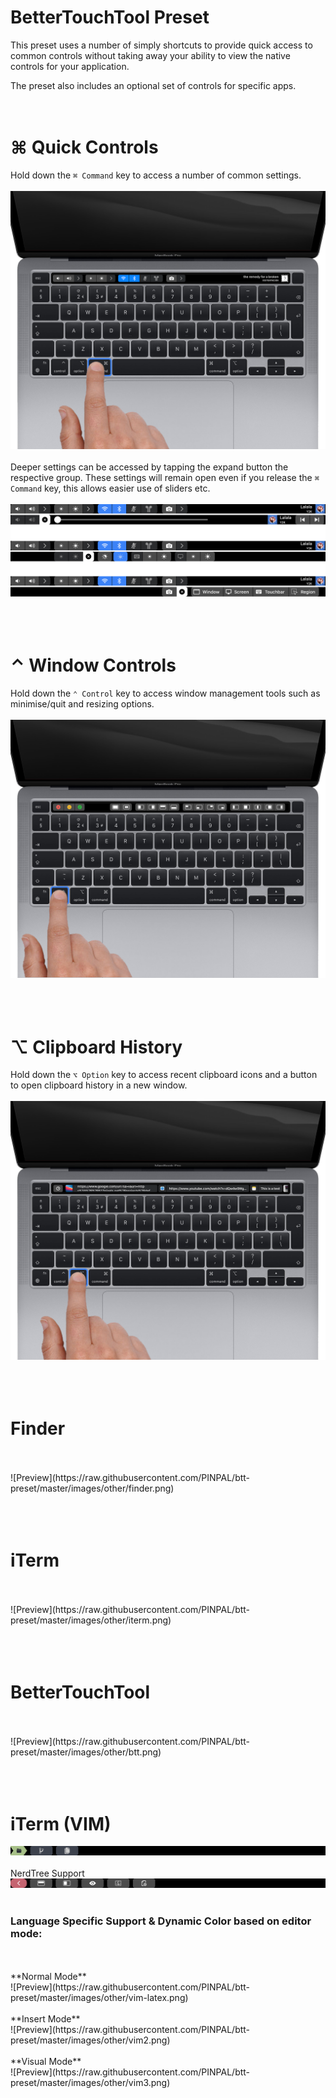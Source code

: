 #  BetterTouchTool Preset

This preset uses a number of simply shortcuts to provide quick access to common controls without 
taking away your ability to view the native controls for your application.

The preset also includes an optional set of controls for specific apps.
<br/>
<br/>
<br/>

# ⌘ Quick Controls
Hold down the `⌘ Command` key to access a number of common settings.
<br/>
<br/>
![Preview](https://raw.githubusercontent.com/PINPAL/btt-preset/master/images/Controls.png)
<br/>
<br/>
Deeper settings can be accessed by tapping the expand button the respective group. These settings will remain open even if you release the `⌘ Command` key, this allows easier use of sliders etc.
<br/>
<br/>
![Preview](https://raw.githubusercontent.com/PINPAL/btt-preset/master/images/QuickControls.png)
<br/>
<br/>
<br/>
<br/>

# ⌃ Window Controls
Hold down the `⌃ Control` key to access window management tools such as minimise/quit and resizing options. 
<br/>
<br/>
![Preview](https://raw.githubusercontent.com/PINPAL/btt-preset/master/images/Window%20Controls.png)
<br/>
<br/>
<br/>
<br/>

# ⌥ Clipboard History
Hold down the `⌥ Option` key to access recent clipboard icons and a button to open clipboard history in a new window.
<br/>
<br/>
![Preview](https://raw.githubusercontent.com/PINPAL/btt-preset/master/images/Clipboard.png)
<br/>
<br/>
<br/>
<br/>

# Finder
<br/>
<br/>
![Preview](https://raw.githubusercontent.com/PINPAL/btt-preset/master/images/other/finder.png)
<br/>
<br/>
<br/>
<br/>


# iTerm
<br/>
<br/>
![Preview](https://raw.githubusercontent.com/PINPAL/btt-preset/master/images/other/iterm.png)
<br/>
<br/>
<br/>
<br/>


# BetterTouchTool
<br/>
<br/>
![Preview](https://raw.githubusercontent.com/PINPAL/btt-preset/master/images/other/btt.png)
<br/>
<br/>
<br/>
<br/>


# iTerm (VIM)
![Preview](https://raw.githubusercontent.com/PINPAL/btt-preset/master/images/other/vim1.png)
<br/>
<br/>
NerdTree Support
![Preview](https://raw.githubusercontent.com/PINPAL/btt-preset/master/images/other/vim-nerd.png)
<br/>
<br/>
### Language Specific Support & Dynamic Color based on editor mode: 
<br/>
<br/>
**Normal Mode** 
<br/>
![Preview](https://raw.githubusercontent.com/PINPAL/btt-preset/master/images/other/vim-latex.png)
<br/>
<br/>
**Insert Mode** 
<br/>
![Preview](https://raw.githubusercontent.com/PINPAL/btt-preset/master/images/other/vim2.png)
<br/>
<br/>
**Visual Mode** 
<br/>
![Preview](https://raw.githubusercontent.com/PINPAL/btt-preset/master/images/other/vim3.png)

